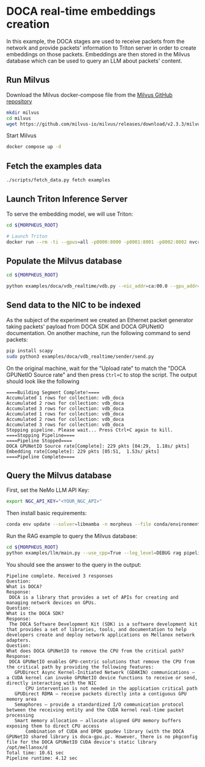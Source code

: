 <!--
SPDX-FileCopyrightText: Copyright (c) 2023-2024, NVIDIA CORPORATION & AFFILIATES. All rights reserved.
SPDX-License-Identifier: Apache-2.0

Licensed under the Apache License, Version 2.0 (the "License");
you may not use this file except in compliance with the License.
You may obtain a copy of the License at

http://www.apache.org/licenses/LICENSE-2.0

Unless required by applicable law or agreed to in writing, software
distributed under the License is distributed on an "AS IS" BASIS,
WITHOUT WARRANTIES OR CONDITIONS OF ANY KIND, either express or implied.
See the License for the specific language governing permissions and
limitations under the License.
-->

# DOCA real-time embeddings creation

In this example, the DOCA stages are used to receive packets from the network and provide packets' information to Triton server in order to create embeddings on those packets. Embeddings are then stored in the Milvus database which can be used to query an LLM about packets' content.

## Run Milvus

Download the Milvus docker-compose file from the [Milvus GitHub repository](https://github.com/milvus-io/milvus)

```bash
mkdir milvus
cd milvus
wget https://github.com/milvus-io/milvus/releases/download/v2.3.3/milvus-standalone-docker-compose-gpu.yml -O docker-compose.yml
```

Start Milvus

```bash
docker compose up -d
```

## Fetch the examples data

```bash
./scripts/fetch_data.py fetch examples
```

## Launch Triton Inference Server

To serve the embedding model, we will use Triton:

```bash
cd ${MORPHEUS_ROOT}

# Launch Triton
docker run --rm -ti --gpus=all -p8000:8000 -p8001:8001 -p8002:8002 nvcr.io/nvidia/morpheus/morpheus-tritonserver-models:24.10 tritonserver --model-repository=/models/triton-model-repo --exit-on-error=false --model-control-mode=explicit --load-model all-MiniLM-L6-v2
```

## Populate the Milvus database

```bash
cd ${MORPHEUS_ROOT}

python examples/doca/vdb_realtime/vdb.py --nic_addr=ca:00.0 --gpu_addr=17:00.0
```

## Send data to the NIC to be indexed

As the subject of the experiment we created an Ethernet packet generator taking packets' payload from DOCA SDK and DOCA GPUNetIO documentation.
On another machine, run the following command to send packets:

```bash
pip install scapy
sudo python3 examples/doca/vdb_realtime/sender/send.py
```

On the original machine, wait for the "Upload rate" to match the "DOCA GPUNetIO Source rate" and then press `Ctrl+C` to stop the script. The output should look like the following

```
====Building Segment Complete!====
Accumulated 1 rows for collection: vdb_doca
Accumulated 2 rows for collection: vdb_doca
Accumulated 3 rows for collection: vdb_doca
Accumulated 1 rows for collection: vdb_doca
Accumulated 2 rows for collection: vdb_doca
Accumulated 3 rows for collection: vdb_doca
Stopping pipeline. Please wait... Press Ctrl+C again to kill.
====Stopping Pipeline====
====Pipeline Stopped====
DOCA GPUNetIO Source rate[Complete]: 229 pkts [04:29,  1.18s/ pkts]
Embedding rate[Complete]: 229 pkts [05:51,  1.53s/ pkts]
====Pipeline Complete====
```

## Query the Milvus database

First, set the NeMo LLM API Key:

```bash
export NGC_API_KEY="<YOUR_NGC_API>"
```

Then install basic requirements:
```bash
conda env update --solver=libmamba -n morpheus --file conda/environments/examples_cuda-124_arch-x86_64.yaml --prune
```

Run the RAG example to query the Milvus database:

```bash
cd ${MORPHEUS_ROOT}
python examples/llm/main.py --use_cpp=True --log_level=DEBUG rag pipeline --vdb_resource_name=vdb_doca --question="What is DOCA SDK?","What is DOCA GPUNetIO?","What does DOCA GPUNetIO to remove the CPU from the critical path?"
```

You should see the answer to the query in the output:

```
Pipeline complete. Received 3 responses
Question:
What is DOCA?
Response:
 DOCA is a library that provides a set of APIs for creating and managing network devices on GPUs.
Question:
What is the DOCA SDK?
Response:
 The DOCA Software Development Kit (SDK) is a software development kit that provides a set of libraries, tools, and documentation to help developers create and deploy network applications on Mellanox network adapters.
Question:
What does DOCA GPUNetIO to remove the CPU from the critical path?
Response:
 DOCA GPUNetIO enables GPU-centric solutions that remove the CPU from the critical path by providing the following features:
   GPUDirect Async Kernel-Initiated Network (GDAKIN) communications – a CUDA kernel can invoke GPUNetIO device functions to receive or send, directly interacting with the NIC
       CPU intervention is not needed in the application critical path
   GPUDirect RDMA – receive packets directly into a contiguous GPU memory​ area
   Semaphores – provide a standardized I/O communication protocol between the receiving entity and the CUDA kernel real-time packet processing​
   Smart memory allocation – allocate aligned GPU memory buffers exposing them to direct CPU access
       Combination of CUDA and DPDK gpudev library (with the DOCA GPUNetIO shared library is doca-gpu.pc. However, there is no pkgconfig file for the DOCA GPUNetIO CUDA device's static library /opt/mellanox/d
Total time: 10.61 sec
Pipeline runtime: 4.12 sec
```

